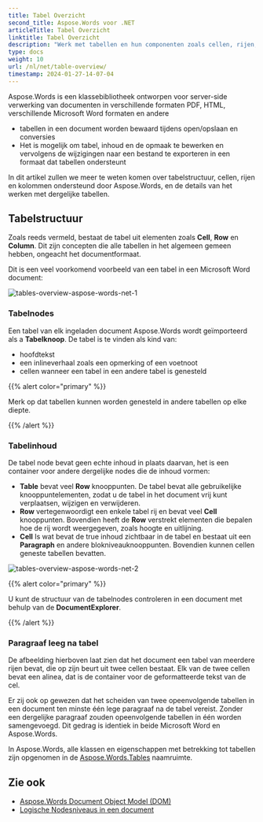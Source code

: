 ```yaml
---
title: Tabel Overzicht
second_title: Aspose.Words voor .NET
articleTitle: Tabel Overzicht
linktitle: Tabel Overzicht
description: "Werk met tabellen en hun componenten zoals cellen, rijen, kolommen in Aspose.Words voor .NET. Hoe te werken met tabellen in C#."
type: docs
weight: 10
url: /nl/net/table-overview/
timestamp: 2024-01-27-14-07-04
---
```


Aspose.Words is een klassebibliotheek ontworpen voor server-side verwerking van documenten in verschillende formaten PDF, HTML, verschillende Microsoft Word formaten en andere

* tabellen in een document worden bewaard tijdens open/opslaan en conversies
* Het is mogelijk om tabel, inhoud en de opmaak te bewerken en vervolgens de wijzigingen naar een bestand te exporteren in een formaat dat tabellen ondersteunt

In dit artikel zullen we meer te weten komen over tabelstructuur, cellen, rijen en kolommen ondersteund door Aspose.Words, en de details van het werken met dergelijke tabellen.

## Tabelstructuur

Zoals reeds vermeld, bestaat de tabel uit elementen zoals **Cell**, **Row** en **Column**. Dit zijn concepten die alle tabellen in het algemeen gemeen hebben, ongeacht het documentformaat.

Dit is een veel voorkomend voorbeeld van een tabel in een Microsoft Word document:

![tables-overview-aspose-words-net-1](/words/net/table-overview/tables-overview-1.png)

### Tabelnodes

Een tabel van elk ingeladen document Aspose.Words wordt geïmporteerd als a **Tabelknoop**. De tabel is te vinden als kind van:

- hoofdtekst
- een inlineverhaal zoals een opmerking of een voetnoot
- cellen wanneer een tabel in een andere tabel is genesteld

{{% alert color="primary" %}}

Merk op dat tabellen kunnen worden genesteld in andere tabellen op elke diepte.

{{% /alert %}}

### Tabelinhoud

De tabel node bevat geen echte inhoud in plaats daarvan, het is een container voor andere dergelijke nodes die de inhoud vormen:

- **Table** bevat veel **Row** knooppunten. De tabel bevat alle gebruikelijke knooppuntelementen, zodat u de tabel in het document vrij kunt verplaatsen, wijzigen en verwijderen.
- **Row** vertegenwoordigt een enkele tabel rij en bevat veel **Cell** knooppunten. Bovendien heeft de **Row** verstrekt elementen die bepalen hoe de rij wordt weergegeven, zoals hoogte en uitlijning.
- **Cell** Is wat bevat de true inhoud zichtbaar in de tabel en bestaat uit een **Paragraph** en andere blokniveauknooppunten. Bovendien kunnen cellen geneste tabellen bevatten.

![tables-overview-aspose-words-net-2](/words/net/table-overview/tables-overview-2.png)

{{% alert color="primary" %}}

U kunt de structuur van de tabelnodes controleren in een document met behulp van de **DocumentExplorer**.

{{% /alert %}}

### Paragraaf leeg na tabel

De afbeelding hierboven laat zien dat het document een tabel van meerdere rijen bevat, die op zijn beurt uit twee cellen bestaat. Elk van de twee cellen bevat een alinea, dat is de container voor de geformatteerde tekst van de cel.

Er zij ook op gewezen dat het scheiden van twee opeenvolgende tabellen in een document ten minste één lege paragraaf na de tabel vereist. Zonder een dergelijke paragraaf zouden opeenvolgende tabellen in één worden samengevoegd. Dit gedrag is identiek in beide Microsoft Word en Aspose.Words.

In Aspose.Words, alle klassen en eigenschappen met betrekking tot tabellen zijn opgenomen in de [Aspose.Words.Tables](https://reference.aspose.com/words/net/aspose.words.tables/) naamruimte.

## Zie ook

* [Aspose.Words Document Object Model (DOM)](/words/nl/net/aspose-words-document-object-model/)
* [Logische Nodesniveaus in een document](/words/nl/net/logical-levels-of-nodes-in-a-document/)
